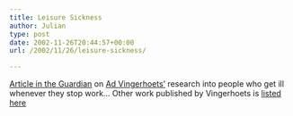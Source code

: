 ```yaml
---
title: Leisure Sickness
author: Julian
type: post
date: 2002-11-26T20:44:57+00:00
url: /2002/11/26/leisure-sickness/

---
```

[Article in the Guardian][1] on [Ad Vingerhoets&#8217;][2] research into people who get ill whenever they stop work&#8230; Other work published by Vingerhoets is [listed here][3]

 [1]: https://www.guardian.co.uk/health/story/0,3605,847668,00.html
 [2]: mailto:Vingerhoets@kub.nl
 [3]: https://www.kub.nl/webwijs/english/pub.html?anr=824186&lang=en